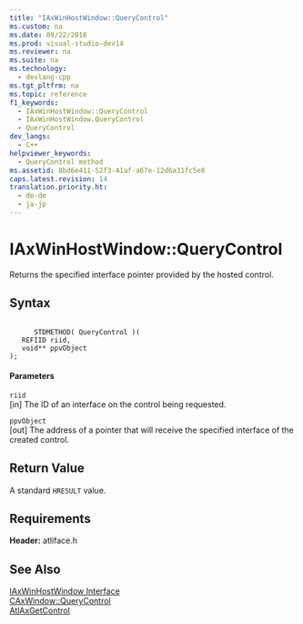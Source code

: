 ```yaml
---
title: "IAxWinHostWindow::QueryControl"
ms.custom: na
ms.date: 09/22/2016
ms.prod: visual-studio-dev14
ms.reviewer: na
ms.suite: na
ms.technology: 
  - devlang-cpp
ms.tgt_pltfrm: na
ms.topic: reference
f1_keywords: 
  - IAxWinHostWindow::QueryControl
  - IAxWinHostWindow.QueryControl
  - QueryControl
dev_langs: 
  - C++
helpviewer_keywords: 
  - QueryControl method
ms.assetid: 8bd6e411-52f3-41af-a67e-12d6a31fc5e8
caps.latest.revision: 14
translation.priority.ht: 
  - de-de
  - ja-jp
---
```

# IAxWinHostWindow::QueryControl
Returns the specified interface pointer provided by the hosted control.  
  
## Syntax  
  
```  
  
      STDMETHOD( QueryControl )(  
   REFIID riid,  
   void** ppvObject   
);  
```  
  
#### Parameters  
 `riid`  
 [in] The ID of an interface on the control being requested.  
  
 `ppvObject`  
 [out] The address of a pointer that will receive the specified interface of the created control.  
  
## Return Value  
 A standard `HRESULT` value.  
  
## Requirements  
 **Header:** atliface.h  
  
## See Also  
 [IAxWinHostWindow Interface](../vs140/iaxwinhostwindow-interface.md)   
 [CAxWindow::QueryControl](../vs140/caxwindow--querycontrol.md)   
 [AtlAxGetControl](../vs140/atlaxgetcontrol.md)